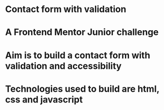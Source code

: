 # Contact form with validation
# A Frontend Mentor Junior challenge
# Aim is to build a contact form with validation and accessibility
# Technologies used to build are html, css and javascript

